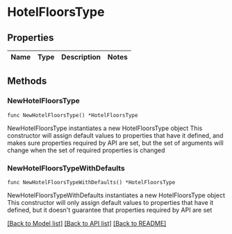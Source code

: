 # HotelFloorsType

## Properties

Name | Type | Description | Notes
------------ | ------------- | ------------- | -------------

## Methods

### NewHotelFloorsType

`func NewHotelFloorsType() *HotelFloorsType`

NewHotelFloorsType instantiates a new HotelFloorsType object
This constructor will assign default values to properties that have it defined,
and makes sure properties required by API are set, but the set of arguments
will change when the set of required properties is changed

### NewHotelFloorsTypeWithDefaults

`func NewHotelFloorsTypeWithDefaults() *HotelFloorsType`

NewHotelFloorsTypeWithDefaults instantiates a new HotelFloorsType object
This constructor will only assign default values to properties that have it defined,
but it doesn't guarantee that properties required by API are set


[[Back to Model list]](../README.md#documentation-for-models) [[Back to API list]](../README.md#documentation-for-api-endpoints) [[Back to README]](../README.md)


